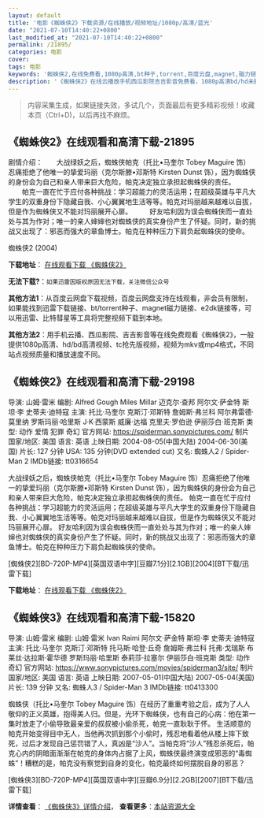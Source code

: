 ```yaml
---
layout: default
title: '电影《蜘蛛侠2》下载资源/在线播放/视频地址/1080p/高清/蓝光'
date: "2021-07-10T14:40:22+0800"
last_modified_at: "2021-07-10T14:40:22+0800"
permalink: /21895/
categories: 电影
cover:
tags: 电影
keywords: '蜘蛛侠2,在线免费看,1080p高清,bt种子,torrent,百度云盘,magnet,磁力链,迅雷下载资源'
description: '《蜘蛛侠2》在线云播放手机西瓜影院吉吉影音免费看，1080p高清bd/hd未删减完整版和tc抢先枪版，mkv/mp4格式，附带bt/torrent种子、magnet/磁力链、百度云盘、网盘资源迅雷下载链接'
---
```


>内容采集生成，如果链接失效，多试几个，页面最后有更多精彩视频！收藏本页（Ctrl+D)，以后再找不麻烦。


## 《蜘蛛侠2》在线观看和高清下载-21895

剧情介绍：　　大战绿妖之后，蜘蛛侠帕克（托比•马奎尔 Tobey Maguire 饰）忍痛拒绝了他唯一的挚爱玛丽（克尔斯滕•邓斯特 Kirsten Dunst 饰），因为蜘蛛侠的身份会为自己和亲人带来巨大危险，帕克决定独立承担起蜘蛛侠的责任。  　　帕克一直在忙于应付各种挑战：学习超能力的灵活运用；在超级英雄与平凡大学生的双重身份下隐藏自我、小心翼翼地生活等等。帕克对玛丽越来越难以自拔，但是作为蜘蛛侠又不能对玛丽展开心扉。  　　好友哈利因为误会蜘蛛侠而一直处处与其为作对；唯一的亲人婶婶也对蜘蛛侠的真实身份产生了怀疑。同时，新的挑战又出现了：邪恶而强大的章鱼博士。帕克在种种压力下肩负起蜘蛛侠的使命。


蜘蛛侠2 (2004)

**下载地址**： [在线观看下载 《蜘蛛侠2》](https://www.btbtdy.me/btdy/dy854.html) 


**无法下载?**：`如果迅雷因版权原因无法下载，关注微信公众号 `

**其他方法1**：从百度云网盘下载视频，百度云网盘支持在线观看，非会员有限制，如果能找到迅雷下载链接、bt/torrent种子、magnet磁力链接、e2dk链接等，可以用迅雷、比特彗星等工具将完整视频下载到本地。

**其他方法2**：用手机云播、西瓜影院、吉吉影音等在线免费观看《蜘蛛侠2》，一般提供1080p高清、hd/bd高清视频、tc抢先版视频，视频为mkv或mp4格式，不同站点视频质量和播放速度不同。


## 《蜘蛛侠2》在线观看和高清下载-29198

导演: 山姆·雷米 编剧: Alfred Gough Miles Millar 迈克尔·查邦 阿尔文·萨金特 斯坦·李 史蒂夫·迪特寇 主演: 托比·马奎尔 克斯汀·邓斯特 詹姆斯·弗兰科 阿尔弗雷德·莫里纳 罗斯玛丽·哈里斯 J·K·西蒙斯 威廉·达福 克里夫·罗伯逊 伊丽莎白·班克斯 类型: 动作 爱情 犯罪 奇幻 官方网站: https://spiderman.sonypictures.com/ 制片国家/地区: 美国 语言: 英语 上映日期: 2004-08-05(中国大陆) 2004-06-30(美国) 片长: 127 分钟 USA: 135 分钟(DVD extended cut) 又名: 蜘蛛人2 / Spider-Man 2 IMDb链接: tt0316654

大战绿妖之后，蜘蛛侠帕克（托比•马奎尔 Tobey Maguire 饰）忍痛拒绝了他唯一的挚爱玛丽（克尔斯滕•邓斯特 Kirsten Dunst 饰），因为蜘蛛侠的身份会为自己和亲人带来巨大危险，帕克决定独立承担起蜘蛛侠的责任。 帕克一直在忙于应付各种挑战：学习超能力的灵活运用；在超级英雄与平凡大学生的双重身份下隐藏自我、小心翼翼地生活等等。帕克对玛丽越来越难以自拔，但是作为蜘蛛侠又不能对玛丽展开心扉。 好友哈利因为误会蜘蛛侠而一直处处与其为作对；唯一的亲人婶婶也对蜘蛛侠的真实身份产生了怀疑。同时，新的挑战又出现了：邪恶而强大的章鱼博士。帕克在种种压力下肩负起蜘蛛侠的使命。


[蜘蛛侠2][BD-720P-MP4][英国双语中字][豆瓣7.1分][2.1GB][2004][BT下载/迅雷下载]

**下载地址**： [在线观看下载 《蜘蛛侠2》](https://www.btdx8.com/torrent/spider-man_2_2004.html) 


## 《蜘蛛侠3》在线观看和高清下载-15820

导演: 山姆·雷米 编剧: 山姆·雷米 Ivan Raimi 阿尔文·萨金特 斯坦·李 史蒂夫·迪特寇 主演: 托比·马奎尔 克斯汀·邓斯特 托马斯·哈登·丘奇 詹姆斯·弗兰科 托弗·戈瑞斯 布莱丝·达拉斯·霍华德 罗斯玛丽·哈里斯 泰莉莎·拉塞尔 伊丽莎白·班克斯 类型: 动作 奇幻 官方网站: https://www.sonypictures.com/movies/spiderman3/site/ 制片国家/地区: 美国 语言: 英语 上映日期: 2007-05-01(中国大陆) 2007-05-04(美国) 片长: 139 分钟 又名: 蜘蛛人3 / Spider-Man 3 IMDb链接: tt0413300

蜘蛛侠（托比•马奎尔 Tobey Maguire 饰）在经历了重重考验之后，成为了人人敬仰的正义英雄，抱得美人归。但是，光环下蜘蛛侠，也有自己的心病：他在第一集时放走了小偷导致最亲爱的叔叔被小偷杀死，帕克一直耿耿于怀。 生活顺意的帕克开始变得目中无人，当他再次抓到那个小偷时，残忍地看着他从楼上摔下致死，过后才发现自己惩罚错了人，真凶是“沙人”。当帕克将“沙人”残忍杀死后，帕克心内的阴暗面渐渐在帕克的身体内占据了上风，蜘蛛侠最终演变成邪恶的“毒蜘蛛”！糟糕的是，帕克没有察觉到自身的变化，帕克最终如何摆脱自身的邪恶？


[蜘蛛侠3][BD-720P-MP4][英国双语中字][豆瓣6.9分][2.2GB][2007][BT下载/迅雷下载]

**详情查看**： [《蜘蛛侠3》详情介绍](/movie/15820/)， **查看更多**：[本站资源大全](/movie/t/all/)

